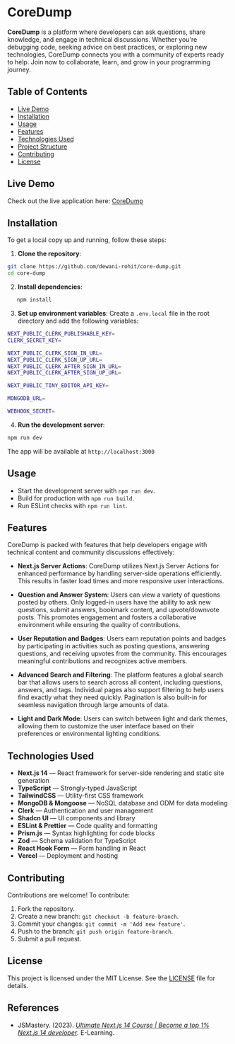 # CoreDump

**CoreDump** is a platform where developers can ask questions, share knowledge, and engage in technical discussions. Whether you're debugging code, seeking advice on best practices, or exploring new technologies, CoreDump connects you with a community of experts ready to help. Join now to collaborate, learn, and grow in your programming journey.

## Table of Contents

- [Live Demo](#live-demo)
- [Installation](#installation)
- [Usage](#usage)
- [Features](#features)
- [Technologies Used](#technologies-used)
- [Project Structure](#project-structure)
- [Contributing](#contributing)
- [License](#license)

## Live Demo

Check out the live application here: [CoreDump](https://core-dump.vercel.app/)

## Installation

To get a local copy up and running, follow these steps:

1. **Clone the repository**:

```bash
git clone https://github.com/dewani-rohit/core-dump.git
cd core-dump
```

2. **Install dependencies**:

```bash
   npm install
```

3. **Set up environment variables**:
   Create a `.env.local` file in the root directory and add the following variables:

```bash
NEXT_PUBLIC_CLERK_PUBLISHABLE_KEY=
CLERK_SECRET_KEY=

NEXT_PUBLIC_CLERK_SIGN_IN_URL=
NEXT_PUBLIC_CLERK_SIGN_UP_URL=
NEXT_PUBLIC_CLERK_AFTER_SIGN_IN_URL=
NEXT_PUBLIC_CLERK_AFTER_SIGN_UP_URL=

NEXT_PUBLIC_TINY_EDITOR_API_KEY=

MONGODB_URL=

WEBHOOK_SECRET=
```

4. **Run the development server**:

```bash
npm run dev
```

The app will be available at `http://localhost:3000`

## Usage

- Start the development server with `npm run dev`.
- Build for production with `npm run build`.
- Run ESLint checks with `npm run lint`.

## Features

CoreDump is packed with features that help developers engage with technical content and community discussions effectively:

- **Next.js Server Actions**: CoreDump utilizes Next.js Server Actions for enhanced performance by handling server-side operations efficiently. This results in faster load times and more responsive user interactions.

- **Question and Answer System**: Users can view a variety of questions posted by others. Only logged-in users have the ability to ask new questions, submit answers, bookmark content, and upvote/downvote posts. This promotes engagement and fosters a collaborative environment while ensuring the quality of contributions.

- **User Reputation and Badges**: Users earn reputation points and badges by participating in activities such as posting questions, answering questions, and receiving upvotes from the community. This encourages meaningful contributions and recognizes active members.

- **Advanced Search and Filtering**: The platform features a global search bar that allows users to search across all content, including questions, answers, and tags. Individual pages also support filtering to help users find exactly what they need quickly. Pagination is also built-in for seamless navigation through large amounts of data.

- **Light and Dark Mode**: Users can switch between light and dark themes, allowing them to customize the user interface based on their preferences or environmental lighting conditions.

## Technologies Used

- **Next.js 14** — React framework for server-side rendering and static site generation
- **TypeScript** — Strongly-typed JavaScript
- **TailwindCSS** — Utility-first CSS framework
- **MongoDB & Mongoose** — NoSQL database and ODM for data modeling
- **Clerk** — Authentication and user management
- **Shadcn UI** — UI components and library
- **ESLint & Prettier** — Code quality and formatting
- **Prism.js** — Syntax highlighting for code blocks
- **Zod** — Schema validation for TypeScript
- **React Hook Form** — Form handling in React
- **Vercel** — Deployment and hosting

## Contributing

Contributions are welcome! To contribute:

1. Fork the repository.
2. Create a new branch: `git checkout -b feature-branch`.
3. Commit your changes: `git commit -m 'Add new feature'`.
4. Push to the branch: `git push origin feature-branch`.
5. Submit a pull request.

## License

This project is licensed under the MIT License. See the [LICENSE](LICENSE) file for details.

## References

- JSMastery. (2023). [_Ultimate Next.js 14 Course | Become a top 1% Next.js 14 developer_](https://www.jsmastery.pro/ultimate-next-course). E-Learning.
